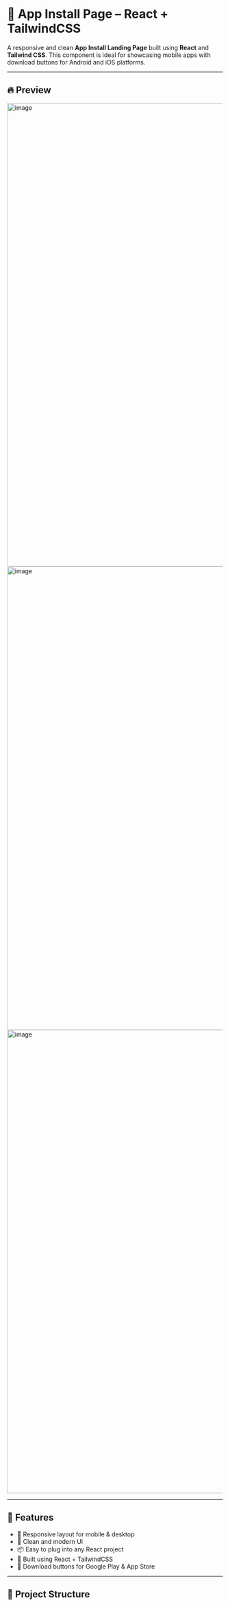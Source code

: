 # 📱 App Install Page – React + TailwindCSS

A responsive and clean **App Install Landing Page** built using **React** and **Tailwind CSS**. This component is ideal for showcasing mobile apps with download buttons for Android and iOS platforms.

---

## 🔥 Preview

<!-- Paste your screenshot below -->
<img width="1920" height="1080" alt="image" src="https://github.com/user-attachments/assets/489fb1a4-5c3b-42a1-b0e7-240122c398c4" />

<img width="1920" height="1080" alt="image" src="https://github.com/user-attachments/assets/27874232-86ef-46da-bdc6-8e2b55006bc0" />

<img width="1920" height="1080" alt="image" src="https://github.com/user-attachments/assets/f1e01845-f65a-48c2-87d4-1c6356724cc7" />






---

## 🚀 Features

- 📱 Responsive layout for mobile & desktop
- 🎯 Clean and modern UI
- 📦 Easy to plug into any React project
- 🧠 Built using React + TailwindCSS
- 🔗 Download buttons for Google Play & App Store

---

## 📁 Project Structure


